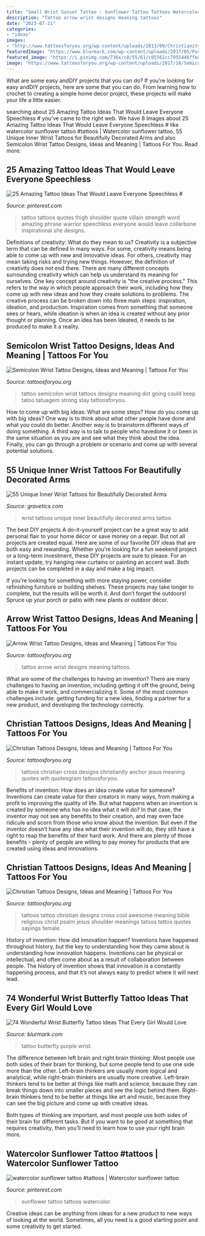 ```yaml
---
title: "Small Wrist Sunset Tattoo : Sunflower Tattoo Tattoos Watercolor"
description: "Tattoo arrow wrist designs meaning tattoos"
date: "2023-07-21"
categories:
- "ideas"
images:
- "http://www.tattoosforyou.org/wp-content/uploads/2013/09/Christianity-Tattoos.jpg"
featuredImage: "https://www.blurmark.com/wp-content/uploads/2017/05/Purple-Black-Tattoo.jpg"
featured_image: "https://i.pinimg.com/736x/c8/55/61/c85561cc7955446ffec34ecd310eeeb1.jpg"
image: "https://www.tattoosforyou.org/wp-content/uploads/2017/10/Semicolon-Tattoo-Wrist.jpg"
---
```



What are some easy andDIY projects that you can do?
If you're looking for easy andDIY projects, here are some that you can do. From learning how to crochet to creating a simple home decor project, these projects will make your life a little easier.

	

		
searching about 25 Amazing Tattoo Ideas That Would Leave Everyone Speechless # you've came to the right web. We have 8 Images about 25 Amazing Tattoo Ideas That Would Leave Everyone Speechless # like watercolor sunflower tattoo #tattoos | Watercolor sunflower tattoo, 55 Unique Inner Wrist Tattoos for Beautifully Decorated Arms and also Semicolon Wrist Tattoo Designs, Ideas and Meaning | Tattoos For You. Read more:
		
    
## 25 Amazing Tattoo Ideas That Would Leave Everyone Speechless #

<img loading=lazy src="https://i.pinimg.com/736x/64/d2/d9/64d2d948d5364ab250d805bbef5c30cc.jpg" onerror="this.onerror=null;this.src='https://tse3.mm.bing.net/th?id=OIP.9arWFw3zlSFspOmd7wS_VAAAAA&amp;pid=15.1';" alt="25 Amazing Tattoo Ideas That Would Leave Everyone Speechless #">

_Source: pinterest.com_

>tattoo tattoos quotes thigh shoulder quote villain strength word amazing phrase warrior speechless everyone would leave collarbone inspirational she designs. 

	

Definitions of creativity: What do they mean to us?
Creativity is a subjective term that can be defined in many ways. For some, creativity means being able to come up with new and innovative ideas. For others, creativity may mean taking risks and trying new things. However, the definition of creativity does not end there. There are many different concepts surrounding creativity which can help us understand its meaning for ourselves.
One key concept around creativity is "the creative process." This refers to the way in which people approach their work, including how they come up with new ideas and how they create solutions to problems. The creative process can be broken down into three main steps: inspiration, ideation, and production. Inspiration comes from something that someone sees or hears, while ideation is when an idea is created without any prior thought or planning. Once an idea has been Ideated, it needs to be produced to make it a reality.

    
## Semicolon Wrist Tattoo Designs, Ideas And Meaning | Tattoos For You

<img loading=lazy src="https://www.tattoosforyou.org/wp-content/uploads/2017/10/Semicolon-Tattoo-Wrist.jpg" onerror="this.onerror=null;this.src='https://tse1.mm.bing.net/th?id=OIP.tecGS-xMimgvImfK_c1JywHaJ3&amp;pid=15.1';" alt="Semicolon Wrist Tattoo Designs, Ideas and Meaning | Tattoos For You">

_Source: tattoosforyou.org_

>tattoo semicolon wrist tattoos designs meaning dot going could keep tatoo tatuagem strong stay tattoosforyou. 

	

How to come up with big ideas: What are some steps?
How do you come up with big ideas? One way is to think about what other people have done and what you could do better. Another way is to brainstorm different ways of doing something. A third way is to talk to people who havedone it or been in the same situation as you are and see what they think about the idea. Finally, you can go through a problem or scenario and come up with several potential solutions.

    
## 55 Unique Inner Wrist Tattoos For Beautifully Decorated Arms

<img loading=lazy src="https://www.gravetics.com/wp-content/uploads/2017/03/tattoobeginner-tattoorookie-tattooheart-tattoolettering-wristtattoos-ilovemyjob-ilovewhatido.jpg" onerror="this.onerror=null;this.src='https://tse3.mm.bing.net/th?id=OIP.arvZS8hDn7e3nLBnS296TQHaJQ&amp;pid=15.1';" alt="55 Unique Inner Wrist Tattoos for Beautifully Decorated Arms">

_Source: gravetics.com_

>wrist tattoos unique inner beautifully decorated arms tattoo. 

	

The best DIY projects
A do-it-yourself project can be a great way to add personal flair to your home décor or save money on a repair. But not all projects are created equal. Here are some of our favorite DIY ideas that are both easy and rewarding.
Whether you’re looking for a fun weekend project or a long-term investment, these DIY projects are sure to please. For an instant update, try hanging new curtains or painting an accent wall. Both projects can be completed in a day and make a big impact.

If you’re looking for something with more staying power, consider refinishing furniture or building shelves. These projects may take longer to complete, but the results will be worth it. And don’t forget the outdoors! Spruce up your porch or patio with new plants or outdoor décor.

    
## Arrow Wrist Tattoo Designs, Ideas And Meaning | Tattoos For You

<img loading=lazy src="https://www.tattoosforyou.org/wp-content/uploads/2017/07/Arrow-Wrist-Tattoo.jpg" onerror="this.onerror=null;this.src='https://tse2.mm.bing.net/th?id=OIP.nAbtz14jwH95QJ1Vo3D6WAHaJ3&amp;pid=15.1';" alt="Arrow Wrist Tattoo Designs, Ideas and Meaning | Tattoos For You">

_Source: tattoosforyou.org_

>tattoo arrow wrist designs meaning tattoos. 

	

What are some of the challenges to having an invention?
There are many challenges to having an invention, including getting it off the ground, being able to make it work, and commercializing it. Some of the most common challenges include: getting funding for a new idea, finding a partner for a new product, and developing the technology correctly.

    
## Christian Tattoos Designs, Ideas And Meaning | Tattoos For You

<img loading=lazy src="http://www.tattoosforyou.org/wp-content/uploads/2013/09/Christianity-Tattoos.jpg" onerror="this.onerror=null;this.src='https://tse3.mm.bing.net/th?id=OIP.xornkHmuGCjpIxNNDR4dQgHaJ6&amp;pid=15.1';" alt="Christian Tattoos Designs, Ideas and Meaning | Tattoos For You">

_Source: tattoosforyou.org_

>tattoos christian cross designs christianity anchor jesus meaning quotes wth quotesgram tattoosforyou. 

	

Benefits of invention: How does an idea create value for someone?
Inventions can create value for their creators in many ways, from making a profit to improving the quality of life. But what happens when an invention is created by someone who has no idea what it will do? In that case, the inventor may not see any benefits to their creation, and may even face ridicule and scorn from those who know about the invention. But even if the inventor doesn't have any idea what their invention will do, they still have a right to reap the benefits of their hard work. And there are plenty of those benefits - plenty of people are willing to pay money for products that are created using ideas and innovations.

    
## Christian Tattoos Designs, Ideas And Meaning | Tattoos For You

<img loading=lazy src="http://www.tattoosforyou.org/wp-content/uploads/2013/09/Christian-Tattoo-Ideas.jpg" onerror="this.onerror=null;this.src='https://tse4.mm.bing.net/th?id=OIP._J3NlV41pWOGZizGjcGNvAHaJ4&amp;pid=15.1';" alt="Christian Tattoos Designs, Ideas and Meaning | Tattoos For You">

_Source: tattoosforyou.org_

>tattoos tattoo christian designs cross cool awesome meaning bible religious christ psalm jesus shoulder meanings tatoos tattos quotes sayings female. 

	

History of invention: How did innovation happen?
Inventions have happened throughout history, but the key to understanding how they came about is understanding how innovation happens. Inventions can be physical or intellectual, and often come about as a result of collaboration between people. The history of invention shows that innovation is a constantly happening process, and that it’s not always easy to predict where it will next lead.

    
## 74 Wonderful Wrist Butterfly Tattoo Ideas That Every Girl Would Love

<img loading=lazy src="https://www.blurmark.com/wp-content/uploads/2017/05/Purple-Black-Tattoo.jpg" onerror="this.onerror=null;this.src='https://tse3.mm.bing.net/th?id=OIP.gYHZ50Qr0md2ln-HQI-T8wHaJ4&amp;pid=15.1';" alt="74 Wonderful Wrist Butterfly Tattoo Ideas That Every Girl Would Love">

_Source: blurmark.com_

>tattoo butterfly purple wrist. 

	

The difference between left brain and right brain thinking:
Most people use both sides of their brain for thinking, but some people tend to use one side more than the other. Left-brain thinkers are usually more logical and analytical, while right-brain thinkers are usually more creative.
Left-brain thinkers tend to be better at things like math and science, because they can break things down into smaller pieces and see the logic behind them. Right-brain thinkers tend to be better at things like art and music, because they can see the big picture and come up with creative ideas.

Both types of thinking are important, and most people use both sides of their brain for different tasks. But if you want to be good at something that requires creativity, then you’ll need to learn how to use your right brain more.

    
## Watercolor Sunflower Tattoo #tattoos | Watercolor Sunflower Tattoo

<img loading=lazy src="https://i.pinimg.com/736x/c8/55/61/c85561cc7955446ffec34ecd310eeeb1.jpg" onerror="this.onerror=null;this.src='https://tse1.mm.bing.net/th?id=OIP.Ujs-y8HQnADAOEkcdh9yRgHaLL&amp;pid=15.1';" alt="watercolor sunflower tattoo #tattoos | Watercolor sunflower tattoo">

_Source: pinterest.com_

>sunflower tattoo tattoos watercolor. 

	

Creative ideas can be anything from ideas for a new product to new ways of looking at the world. Sometimes, all you need is a good starting point and some creativity to get started.

